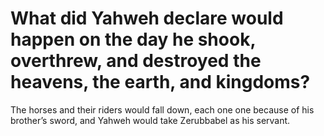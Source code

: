 # What did Yahweh declare would happen on the day he shook, overthrew, and destroyed the heavens, the earth, and kingdoms?

The horses and their riders would fall down, each one one because of his brother’s sword, and Yahweh would take Zerubbabel as his servant.
